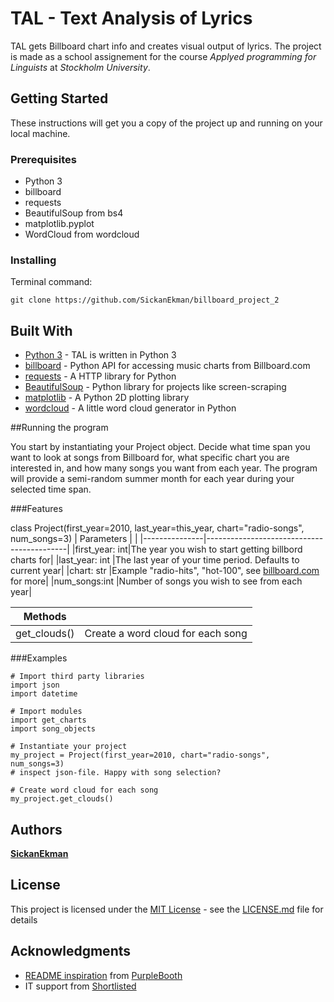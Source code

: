 # TAL - Text Analysis of Lyrics

TAL gets Billboard chart info and creates visual output of lyrics. The project is made as a school assignement for the course *Applyed programming for Linguists* at *Stockholm University*.

## Getting Started

These instructions will get you a copy of the project up and running on your local machine.

### Prerequisites

* Python 3
* billboard
* requests
* BeautifulSoup from bs4
* matplotlib.pyplot
* WordCloud from wordcloud

### Installing

Terminal command:

```
git clone https://github.com/SickanEkman/billboard_project_2
```

## Built With

* [Python 3](https://docs.python.org/3/) - TAL is written in Python 3
* [billboard](https://github.com/guoguo12/billboard-charts) - Python API for accessing music charts from Billboard.com
* [requests](http://docs.python-requests.org/en/latest/index.html) - A HTTP library for Python
* [BeautifulSoup](https://www.crummy.com/software/BeautifulSoup/) - Python library for projects like screen-scraping
* [matplotlib](https://matplotlib.org/) - A Python 2D plotting library
* [wordcloud](https://github.com/amueller/word_cloud) - A little word cloud generator in Python

##Running the program

You start by instantiating your Project object. Decide what time span you want to look at songs from
Billboard for, what specific chart you are interested in, and how many songs you want from each year. The program
will provide a semi-random summer month for each year during your selected time span.

###Features

class Project(first_year=2010, last_year=this_year, chart="radio-songs", num_songs=3)
| Parameters    |                                           |
|---------------|-------------------------------------------|
|first_year: int|The year you wish to start getting billbord charts for|
|last_year: int |The last year of your time period. Defaults to current year|
|chart: str     |Example "radio-hits", "hot-100", see [billboard.com](http://www.billboard.com/charts) for more|
|num_songs:int  |Number of songs you wish to see from each year|

| Methods       |                                           |
|---------------|-------------------------------------------|
|get_clouds()   |Create a word cloud for each song          |

###Examples

```
# Import third party libraries
import json
import datetime

# Import modules
import get_charts
import song_objects

# Instantiate your project
my_project = Project(first_year=2010, chart="radio-songs", num_songs=3)
# inspect json-file. Happy with song selection?

# Create word cloud for each song
my_project.get_clouds()
```

## Authors

[**SickanEkman**](https://github.com/SickanEkman)

## License

This project is licensed under the [MIT License](https://opensource.org/licenses/MIT) - see the [LICENSE.md](LICENSE.md) file for details

## Acknowledgments

* [README inspiration](https://gist.github.com/PurpleBooth/109311bb0361f32d87a2#file-readme-template-md) from [PurpleBooth](https://github.com/PurpleBooth)
* IT support from [Shortlisted](https://github.com/shortlisted)
